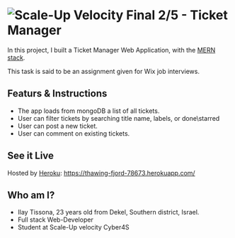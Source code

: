 # ![Scale-Up Velocity](./readme-files/logo-main.png) Final 2/5 - Ticket Manager

In this project, I built a Ticket Manager Web Application, with the [MERN stack](https://www.educative.io/edpresso/what-is-mern-stack).

This task is said to be an assignment given for Wix job interviews.

## Featurs & Instructions

- The app loads from mongoDB a list of all tickets.
- User can filter tickets by searching title name, labels, or done\starred
- User can post a new ticket.
- User can comment on existing tickets.

## See it Live

Hosted by [Heroku](https://www.heroku.com/): https://thawing-fjord-78673.herokuapp.com/

## Who am I?

- Ilay Tissona, 23 years old from Dekel, Southern district, Israel.
- Full stack Web-Developer
- Student at Scale-Up velocity Cyber4S



